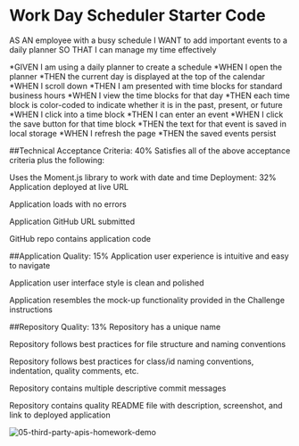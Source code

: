 # Work Day Scheduler Starter Code
AS AN employee with a busy schedule
I WANT to add important events to a daily planner
SO THAT I can manage my time effectively

*GIVEN I am using a daily planner to create a schedule
*WHEN I open the planner
*THEN the current day is displayed at the top of the calendar
*WHEN I scroll down
*THEN I am presented with time blocks for standard business hours
*WHEN I view the time blocks for that day
*THEN each time block is color-coded to indicate whether it is in the past, present, or future
*WHEN I click into a time block
*THEN I can enter an event
*WHEN I click the save button for that time block
*THEN the text for that event is saved in local storage
*WHEN I refresh the page
*THEN the saved events persist

##Technical Acceptance Criteria: 40%
Satisfies all of the above acceptance criteria plus the following:

Uses the Moment.js library to work with date and time
Deployment: 32%
Application deployed at live URL

Application loads with no errors

Application GitHub URL submitted

GitHub repo contains application code

##Application Quality: 15%
Application user experience is intuitive and easy to navigate

Application user interface style is clean and polished

Application resembles the mock-up functionality provided in the Challenge instructions

##Repository Quality: 13%
Repository has a unique name

Repository follows best practices for file structure and naming conventions

Repository follows best practices for class/id naming conventions, indentation, quality comments, etc.

Repository contains multiple descriptive commit messages

Repository contains quality README file with description, screenshot, and link to deployed application

![05-third-party-apis-homework-demo](https://user-images.githubusercontent.com/110753777/189489028-4e33b02c-f058-4926-8638-d1432f82aa2d.gif)
